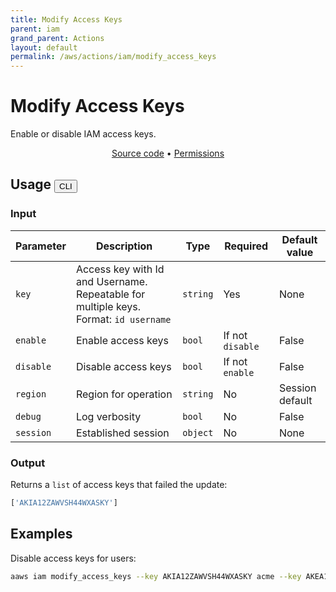 ```yaml
---
title: Modify Access Keys
parent: iam
grand_parent: Actions
layout: default
permalink: /aws/actions/iam/modify_access_keys
---
```


# Modify Access Keys

Enable or disable IAM access keys.<br/>

<p align="center">
   <a href="https://github.com/avtomat-hub/avtomat-aws/tree/main/avtomat_aws/iam/modify_access_keys.py">Source code</a> •
   <a href="/aws/permissions/iam/modify_access_keys">Permissions</a>
</p>

## Usage <button id="toggleButton" class="btn fs-3" onclick="toggleTables()">CLI</button>

<div markdown="1" id="cli" style="display: block;">

### Input

| Parameter | Description                                                                          | Type     | Required         | Default value   |
|-----------|--------------------------------------------------------------------------------------|----------|------------------|-----------------|
| `key`     | Access key with Id and Username. Repeatable for multiple keys. Format: `id username` | `string` | Yes              | None            |
| `enable`  | Enable access keys                                                                   | `bool`   | If not `disable` | False           |
| `disable` | Disable access keys                                                                  | `bool`   | If not `enable`  | False           |
| `region`  | Region for operation                                                                 | `string` | No               | Session default |
| `debug`   | Log verbosity                                                                        | `bool`   | No               | False           |
| `session` | Established session                                                                  | `object` | No               | None            |

### Output

Returns a `list` of access keys that failed the update:

```python
['AKIA12ZAWVSH44WXASKY']
```

## Examples

Disable access keys for users:

```bash
aaws iam modify_access_keys --key AKIA12ZAWVSH44WXASKY acme --key AKEA112WWDAH44CXZSRE foo --disable
```

</div>

<div markdown="1" id="prog" style="display: none;">

### Input

| Parameter | Description           | Type         | Required         | Default value   |
|-----------|-----------------------|--------------|------------------|-----------------|
| `keys`    | Access keys to modify | `list(dict)` | Yes              | None            |
| `enable`  | Enable access keys    | `bool`       | If not `disable` | False           |
| `disable` | Disable access keys   | `bool`       | If not `enable`  | False           |
| `region`  | Region for operation  | `string`     | No               | Session default |
| `debug`   | Log verbosity         | `bool`       | No               | False           |
| `session` | Established session   | `object`     | No               | None            |

### Output

Returns a `list` of access keys that failed the update:

```python
['AKIA12ZAWVSH44WXASKY']
```

## Examples

Disable access keys for users:

```python
from avtomat_aws import iam

response = iam.modify_access_keys(keys=[{"AccessKeyId": "AKIA12ZAWVSH44WXASKY", "UserName": "acme"},
                                        {"AccessKeyId": "AKEA112WWDAH44CXZSRE", "UserName": "foo"}],
                                  disable=True)
```

</div>

<script>
  function toggleTables() {
    var cli = document.getElementById("cli");
    var prog = document.getElementById("prog");
    var toggleButton = document.getElementById("toggleButton");
    if (cli.style.display === "none") {
      cli.style.display = "block";
      prog.style.display = "none";
      toggleButton.innerHTML = "CLI";
    } else {
      cli.style.display = "none";
      prog.style.display = "block";
      toggleButton.innerHTML = "Programmatic";
    } 
  }
</script>